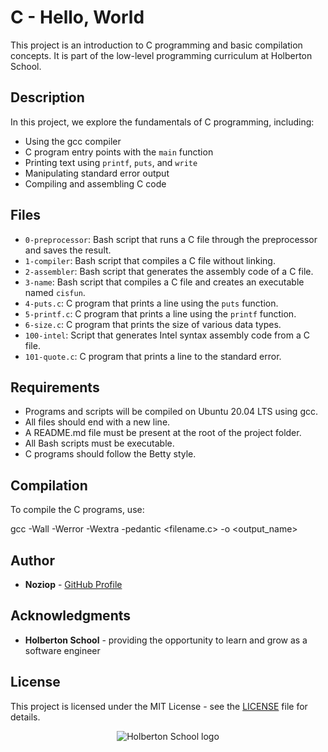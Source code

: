 # C - Hello, World

This project is an introduction to C programming and basic compilation concepts. It is part of the low-level programming curriculum at Holberton School.

## Description

In this project, we explore the fundamentals of C programming, including:
- Using the gcc compiler
- C program entry points with the `main` function
- Printing text using `printf`, `puts`, and `write`
- Manipulating standard error output
- Compiling and assembling C code

## Files

* `0-preprocessor`: Bash script that runs a C file through the preprocessor and saves the result.
* `1-compiler`: Bash script that compiles a C file without linking.
* `2-assembler`: Bash script that generates the assembly code of a C file.
* `3-name`: Bash script that compiles a C file and creates an executable named `cisfun`.
* `4-puts.c`: C program that prints a line using the `puts` function.
* `5-printf.c`: C program that prints a line using the `printf` function.
* `6-size.c`: C program that prints the size of various data types.
* `100-intel`: Script that generates Intel syntax assembly code from a C file.
* `101-quote.c`: C program that prints a line to the standard error.

## Requirements

* Programs and scripts will be compiled on Ubuntu 20.04 LTS using gcc.
* All files should end with a new line.
* A README.md file must be present at the root of the project folder.
* All Bash scripts must be executable.
* C programs should follow the Betty style.

## Compilation

To compile the C programs, use:

gcc -Wall -Werror -Wextra -pedantic <filename.c> -o <output_name>

## Author

* **Noziop** - [GitHub Profile](https://github.com/Noziop)

## Acknowledgments

* **Holberton School** - providing the opportunity to learn and grow as a software engineer

## License

This project is licensed under the MIT License - see the [LICENSE](LICENSE) file for details.


<p align="center">
  <img
   src="https://cdn.prod.website-files.com/64107f65f30b69371e3d6bfa/65c6179aa44b63fa4f31e7ad_Holberton-Logo-Cherry.svg"
   alt="Holberton School logo">
</p>
